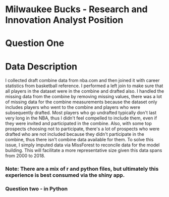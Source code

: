 # Milwaukee Bucks - Research and Innovation Analyst Position

# Question One

# Data Description
I collected draft combine data from nba.com and then joined it with career statistics from basketball reference. I performed a left join to make sure that all players in the dataset were in the combine and drafted also. I handled the missing data from the combine by removing missing values, there was a lot of missing data for the combine measurements because the dataset only includes players who went to the combine and players who were subsequently drafted. Most players who go undrafted typically don't last very long in the NBA, thus I didn't feel compelled to include them, even if they were invited and participated in the combine. Also, with some top prospects choosing not to participate, there's a lot of prospects who were drafted who are not included because they didn't participate in the combine, thus there isn't combine data available for them. To solve this issue, I simply imputed data via MissForest to reconcile data for the model building. This will facilitate a more representative size given this data spans from 2000 to 2018.


### Note: There are a mix of r and python files, but ultimately this experience is best consumed via the shiny app.

### Question two - in Python
